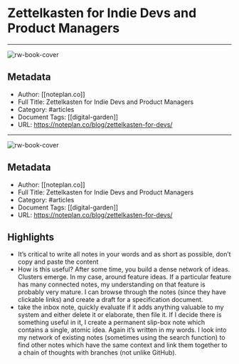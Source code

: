 # Zettelkasten for Indie Devs and Product Managers

---
![rw-book-cover](https://readwise-assets.s3.amazonaws.com/static/images/article3.5c705a01b476.png)

## Metadata
- Author: [[noteplan.co]]
- Full Title: Zettelkasten for Indie Devs and Product Managers
- Category: #articles
- Document Tags: [[digital-garden]] 
- URL: https://noteplan.co/blog/zettelkasten-for-devs/
---
![rw-book-cover](https://readwise-assets.s3.amazonaws.com/static/images/article3.5c705a01b476.png)

## Metadata
- Author: [[noteplan.co]]
- Full Title: Zettelkasten for Indie Devs and Product Managers
- Category: #articles
- Document Tags: [[digital-garden]] 
- URL: https://noteplan.co/blog/zettelkasten-for-devs/

## Highlights
- It’s critical to write all notes in your words and as short as possible, don’t copy and paste the content
- How is this useful? After some time, you build a dense network of ideas. Clusters emerge. In my case, around feature ideas. If a particular feature has many connected notes, my understanding on that feature is probably very mature. I can browse through the notes (since they have clickable links) and create a draft for a specification document.
- take the inbox note, quickly evaluate if it adds anything valuable to my system and either delete it or elaborate, then file it. If I decide there is something useful in it, I create a permanent slip-box note which contains a single, atomic idea. Again it’s written in my words. I look into my network of existing notes (sometimes using the search function) to find other notes which have the same context and link them together to a chain of thoughts with branches (not unlike GitHub).
